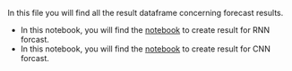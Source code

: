 In this file you will find all the result dataframe concerning forecast results.
* In this notebook, you will find the [notebook](Optimization_of_hyperparameters.ipynb) to create result for RNN forcast.
* In this notebook, you will find the [notebook](./model_cnn_to_predict.ipynb) to create result for CNN forcast.
